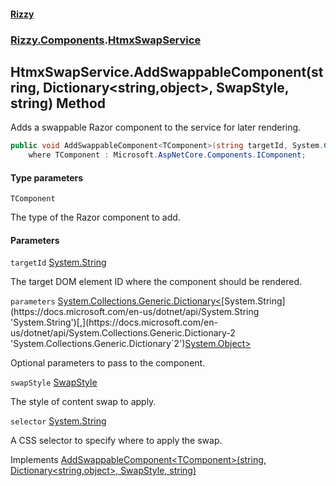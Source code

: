 #### [Rizzy](index 'index')
### [Rizzy.Components](Rizzy.Components 'Rizzy.Components').[HtmxSwapService](Rizzy.Components.HtmxSwapService 'Rizzy.Components.HtmxSwapService')

## HtmxSwapService.AddSwappableComponent<TComponent>(string, Dictionary<string,object>, SwapStyle, string) Method

Adds a swappable Razor component to the service for later rendering.

```csharp
public void AddSwappableComponent<TComponent>(string targetId, System.Collections.Generic.Dictionary<string,object?>? parameters=null, Rizzy.SwapStyle swapStyle=Rizzy.SwapStyle.outerHTML, string? selector=null)
    where TComponent : Microsoft.AspNetCore.Components.IComponent;
```
#### Type parameters

<a name='Rizzy.Components.HtmxSwapService.AddSwappableComponent_TComponent_(string,System.Collections.Generic.Dictionary_string,object_,Rizzy.SwapStyle,string).TComponent'></a>

`TComponent`

The type of the Razor component to add.
#### Parameters

<a name='Rizzy.Components.HtmxSwapService.AddSwappableComponent_TComponent_(string,System.Collections.Generic.Dictionary_string,object_,Rizzy.SwapStyle,string).targetId'></a>

`targetId` [System.String](https://docs.microsoft.com/en-us/dotnet/api/System.String 'System.String')

The target DOM element ID where the component should be rendered.

<a name='Rizzy.Components.HtmxSwapService.AddSwappableComponent_TComponent_(string,System.Collections.Generic.Dictionary_string,object_,Rizzy.SwapStyle,string).parameters'></a>

`parameters` [System.Collections.Generic.Dictionary&lt;](https://docs.microsoft.com/en-us/dotnet/api/System.Collections.Generic.Dictionary-2 'System.Collections.Generic.Dictionary`2')[System.String](https://docs.microsoft.com/en-us/dotnet/api/System.String 'System.String')[,](https://docs.microsoft.com/en-us/dotnet/api/System.Collections.Generic.Dictionary-2 'System.Collections.Generic.Dictionary`2')[System.Object](https://docs.microsoft.com/en-us/dotnet/api/System.Object 'System.Object')[&gt;](https://docs.microsoft.com/en-us/dotnet/api/System.Collections.Generic.Dictionary-2 'System.Collections.Generic.Dictionary`2')

Optional parameters to pass to the component.

<a name='Rizzy.Components.HtmxSwapService.AddSwappableComponent_TComponent_(string,System.Collections.Generic.Dictionary_string,object_,Rizzy.SwapStyle,string).swapStyle'></a>

`swapStyle` [SwapStyle](Rizzy.SwapStyle 'Rizzy.SwapStyle')

The style of content swap to apply.

<a name='Rizzy.Components.HtmxSwapService.AddSwappableComponent_TComponent_(string,System.Collections.Generic.Dictionary_string,object_,Rizzy.SwapStyle,string).selector'></a>

`selector` [System.String](https://docs.microsoft.com/en-us/dotnet/api/System.String 'System.String')

A CSS selector to specify where to apply the swap.

Implements [AddSwappableComponent&lt;TComponent&gt;(string, Dictionary&lt;string,object&gt;, SwapStyle, string)](Rizzy.Components.IHtmxSwapService.AddSwappableComponent_TComponent_(string,System.Collections.Generic.Dictionary_string,object_,Rizzy.SwapStyle,string) 'Rizzy.Components.IHtmxSwapService.AddSwappableComponent<TComponent>(string, System.Collections.Generic.Dictionary<string,object>, Rizzy.SwapStyle, string)')